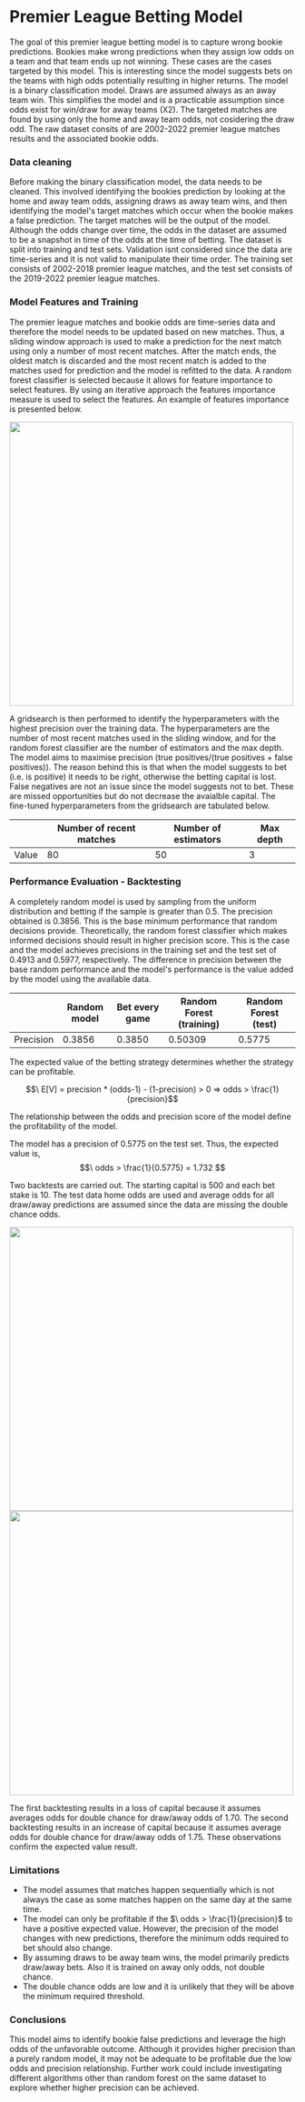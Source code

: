 # Premier League Betting Model

The goal of this premier league betting model is to capture wrong bookie predictions. Bookies make wrong predictions when they assign low odds on a team and that team ends up not winning.
These cases are the cases targeted by this model. This is interesting since the model suggests bets on the teams with high odds potentially resulting in higher returns. The model is a binary classification model. Draws are assumed always as an away team win. This simplifies the model and is a practicable assumption since odds exist for win/draw for away teams (X2). The targeted matches are found by using only the home and away team odds, not cosidering the draw odd. The raw dataset consits of are 2002-2022 premier league matches results and the associated bookie odds.

### Data cleaning

Before making the binary classification model, the data needs to be cleaned. This involved identifying the bookies prediction by looking at the home and away team odds, assigning draws as away team wins,
and then identifying the model's target matches which occur when the bookie makes a false prediction. The target matches will be the output of the model. Although the odds change over time, the odds in the dataset are assumed to be a snapshot in time of the odds at the time of betting. 
The dataset is split into training and test sets. Validation isnt considered since the data are time-series and it is not valid to manipulate their time order. The training set consists of 2002-2018 premier league matches, and the test set consists of the 2019-2022 premier league matches.

### Model Features and Training
The premier league matches and bookie odds are time-series data and therefore the model needs to be updated based on new matches. Thus, a sliding window approach is used to make a prediction for the next match using only a number of most recent matches. After the match ends, the oldest match is discarded and the most recent match is added to the matches used for prediction and the model is refitted to the data. A random forest classifier is selected because it allows for feature importance to select features. By using an iterative approach the features importance measure is used to select the features. An example of features importance is presented below.

<img src="https://github.com/alexkarakozis/Premier-League-Betting-Model/assets/69156399/0af7fafc-a88f-4ec8-902a-41a64a175cd3" width=500/>

A gridsearch is then performed to identify the hyperparameters with the highest precision over the training data. The hyperparameters are the number of most recent matches used in the sliding window, and for the random forest classifier are the number of estimators and the max depth. The model aims to maximise precision (true positives/(true positives + false positives)). The reason behind this is that when the model suggests to bet (i.e. is positive) it needs to be right, otherwise the betting capital is lost. False negatives are not an issue since the model suggests not to bet. These are missed opportunities but do not decrease the avaialble capital. The fine-tuned hyperparameters from the gridsearch are tabulated below.

|           | Number of recent matches | Number of estimators | Max depth                | 
| --------- | -------------------------| ---------------------| -------------------------| 
| Value     | 80                       | 50                   |  3                       |


### Performance Evaluation - Backtesting

 A completely random model is used by sampling from the uniform distribution and betting if the sample is greater than 0.5. The precision obtained is 0.3856. This is the base minimum performance that random decisions provide. Theoretically, the random forest classifier which makes informed decisions should result in higher precision score. This is the case and the model achieves precisions in the training set and the test set of 0.4913 and 0.5977, respectively. The difference in precision between the base random performance and the model's performance is the value added by the model using the available data. 

 

|           | Random model | Bet every game   | Random Forest (training) | Random Forest (test) |
| --------- | -------------| ---------------- | -------------------------| -------------------- |
| Precision | 0.3856       | 0.3850           |  0.50309                 | 0.5775               |


The expected value of the betting strategy determines whether the strategy can be profitable.

$$\ E[V] = precision * (odds-1) - (1-precision) > 0 => odds > \frac{1}{precision}$$

The relationship between the odds and precision score of the model define the profitability of the model.

The model has a precision of 0.5775 on the test set. Thus, the expected value is,
$$\ odds > \frac{1}{0.5775} = 1.732 $$

Two backtests are carried out. The starting capital is 500 and each bet stake is 10. The test data home odds are used and average odds for all draw/away predictions are assumed since the data are missing the double chance odds.

<img src="https://github.com/alexkarakozis/Premier-League-Betting-Model/assets/69156399/82e605ea-184b-490a-9c54-f130d8622f12" width=500/>

<img src="https://github.com/alexkarakozis/Premier-League-Betting-Model/assets/69156399/c29121ff-777e-4723-b80b-7e20cad355e9" width=500/>

The first backtesting results in a loss of capital because it assumes averages odds for double chance for draw/away odds of 1.70. 
The second backtesting results in an increase of capital because it assumes average odds for double chance for draw/away odds of 1.75.
These observations confirm the expected value result.

### Limitations
- The model assumes that matches happen sequentially which is not always the case as some matches happen on the same day at the same time.
- The model can only be profitable if the $\ odds > \frac{1}{precision}$ to have a positive expected value. However, the precision of the model changes with new predictions, therefore the minimum odds required to bet should also change.
- By assuming draws to be away team wins, the model primarily predicts draw/away bets. Also it is trained on away only odds, not double chance.
- The double chance odds are low and it is unlikely that they will be above the minimum required threshold.


### Conclusions
This model aims to identify bookie false predictions and leverage the high odds of the unfavorable outcome. Although it provides higher precision than a purely random model, it may not be adequate to be profitable due the low odds and precision relationship. Further work could include investigating different algorithms other than random forest on the same dataset to explore whether higher precision can be achieved. 


